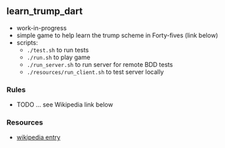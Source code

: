 
## learn_trump_dart

* work-in-progress
* simple game to help learn the trump scheme in Forty-fives (link below)
* scripts:
    - `./test.sh` to run tests
    - `./run.sh` to play game
    - `./run_server.sh` to run server for remote BDD tests
    - `./resources/run_client.sh` to test server locally 

### Rules

* TODO ... see Wikipedia link below

### Resources

* [wikipedia entry](https://en.wikipedia.org/wiki/Forty-fives)
